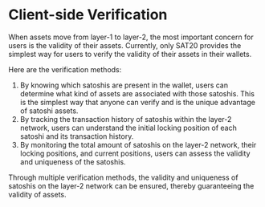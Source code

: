 Client-side Verification
====

When assets move from layer-1 to layer-2, the most important concern for users is the validity of their assets. Currently, only SAT20 provides the simplest way for users to verify the validity of their assets in their wallets.

Here are the verification methods:

1. By knowing which satoshis are present in the wallet, users can determine what kind of assets are associated with those satoshis. This is the simplest way that anyone can verify and is the unique advantage of satoshi assets.
2. By tracking the transaction history of satoshis within the layer-2 network, users can understand the initial locking position of each satoshi and its transaction history.
3. By monitoring the total amount of satoshis on the layer-2 network, their locking positions, and current positions, users can assess the validity and uniqueness of the satoshis.

Through multiple verification methods, the validity and uniqueness of satoshis on the layer-2 network can be ensured, thereby guaranteeing the validity of assets.